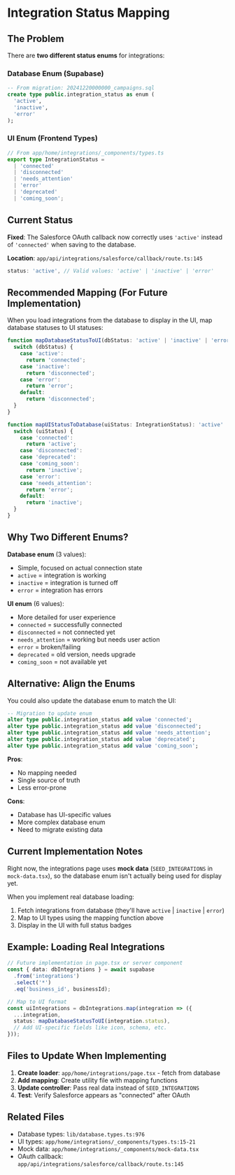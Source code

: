 # Integration Status Mapping

## The Problem

There are **two different status enums** for integrations:

### Database Enum (Supabase)
```sql
-- From migration: 20241220000000_campaigns.sql
create type public.integration_status as enum (
  'active',
  'inactive',
  'error'
);
```

### UI Enum (Frontend Types)
```typescript
// From app/home/integrations/_components/types.ts
export type IntegrationStatus =
  | 'connected'
  | 'disconnected'
  | 'needs_attention'
  | 'error'
  | 'deprecated'
  | 'coming_soon';
```

## Current Status

**Fixed**: The Salesforce OAuth callback now correctly uses `'active'` instead of `'connected'` when saving to the database.

**Location**: `app/api/integrations/salesforce/callback/route.ts:145`

```typescript
status: 'active', // Valid values: 'active' | 'inactive' | 'error'
```

## Recommended Mapping (For Future Implementation)

When you load integrations from the database to display in the UI, map database statuses to UI statuses:

```typescript
function mapDatabaseStatusToUI(dbStatus: 'active' | 'inactive' | 'error'): IntegrationStatus {
  switch (dbStatus) {
    case 'active':
      return 'connected';
    case 'inactive':
      return 'disconnected';
    case 'error':
      return 'error';
    default:
      return 'disconnected';
  }
}

function mapUIStatusToDatabase(uiStatus: IntegrationStatus): 'active' | 'inactive' | 'error' {
  switch (uiStatus) {
    case 'connected':
      return 'active';
    case 'disconnected':
    case 'deprecated':
    case 'coming_soon':
      return 'inactive';
    case 'error':
    case 'needs_attention':
      return 'error';
    default:
      return 'inactive';
  }
}
```

## Why Two Different Enums?

**Database enum** (3 values):
- Simple, focused on actual connection state
- `active` = integration is working
- `inactive` = integration is turned off
- `error` = integration has errors

**UI enum** (6 values):
- More detailed for user experience
- `connected` = successfully connected
- `disconnected` = not connected yet
- `needs_attention` = working but needs user action
- `error` = broken/failing
- `deprecated` = old version, needs upgrade
- `coming_soon` = not available yet

## Alternative: Align the Enums

You could also update the database enum to match the UI:

```sql
-- Migration to update enum
alter type public.integration_status add value 'connected';
alter type public.integration_status add value 'disconnected';
alter type public.integration_status add value 'needs_attention';
alter type public.integration_status add value 'deprecated';
alter type public.integration_status add value 'coming_soon';
```

**Pros**:
- No mapping needed
- Single source of truth
- Less error-prone

**Cons**:
- Database has UI-specific values
- More complex database enum
- Need to migrate existing data

## Current Implementation Notes

Right now, the integrations page uses **mock data** (`SEED_INTEGRATIONS` in `mock-data.tsx`), so the database enum isn't actually being used for display yet.

When you implement real database loading:
1. Fetch integrations from database (they'll have `active` | `inactive` | `error`)
2. Map to UI types using the mapping function above
3. Display in the UI with full status badges

## Example: Loading Real Integrations

```typescript
// Future implementation in page.tsx or server component
const { data: dbIntegrations } = await supabase
  .from('integrations')
  .select('*')
  .eq('business_id', businessId);

// Map to UI format
const uiIntegrations = dbIntegrations.map(integration => ({
  ...integration,
  status: mapDatabaseStatusToUI(integration.status),
  // Add UI-specific fields like icon, schema, etc.
}));
```

## Files to Update When Implementing

1. **Create loader**: `app/home/integrations/page.tsx` - fetch from database
2. **Add mapping**: Create utility file with mapping functions
3. **Update controller**: Pass real data instead of `SEED_INTEGRATIONS`
4. **Test**: Verify Salesforce appears as "connected" after OAuth

## Related Files

- Database types: `lib/database.types.ts:976`
- UI types: `app/home/integrations/_components/types.ts:15-21`
- Mock data: `app/home/integrations/_components/mock-data.tsx`
- OAuth callback: `app/api/integrations/salesforce/callback/route.ts:145`
